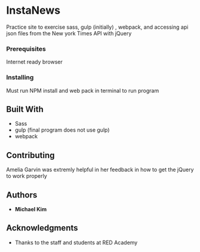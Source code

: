 # InstaNews

Practice site to exercise sass, gulp (initially) , webpack, and accessing api json files from the New york Times API with jQuery



### Prerequisites

Internet ready browser


### Installing

Must run NPM install and web pack in terminal to run program


## Built With

* Sass
* gulp (final program does not use gulp)
* webpack

## Contributing

Amelia Garvin was extremly helpful in her feedback in how to get the jQuery to work properly



## Authors

* **Michael Kim** 



## Acknowledgments

* Thanks to the staff and students at RED Academy
